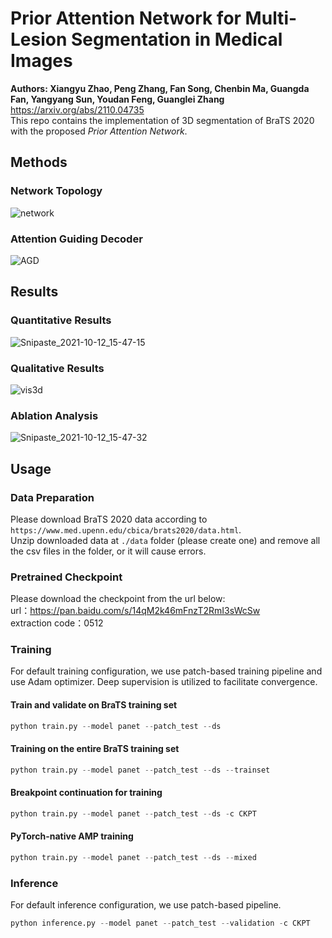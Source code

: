 # Prior Attention Network for Multi-Lesion Segmentation in Medical Images
**Authors: Xiangyu Zhao, Peng Zhang, Fan Song, Chenbin Ma, Guangda Fan, Yangyang Sun, Youdan Feng, Guanglei Zhang**  
https://arxiv.org/abs/2110.04735  
This repo contains the implementation of 3D segmentation of BraTS 2020 with the proposed *Prior Attention Network*.

## Methods
### Network Topology
![network](https://user-images.githubusercontent.com/53631393/136913718-e94f7ba1-8444-4445-8682-692ff6a99a62.png)
### Attention Guiding Decoder
![AGD](https://user-images.githubusercontent.com/53631393/136913725-04e109d3-8081-49ca-948c-54e866692200.png)

## Results
### Quantitative Results
![Snipaste_2021-10-12_15-47-15](https://user-images.githubusercontent.com/53631393/136914282-3dd5a697-711b-4653-adb8-a6d2c98705f5.png)
### Qualitative Results
![vis3d](https://user-images.githubusercontent.com/53631393/136914543-023500b6-9a57-4f21-9f94-77961c7e9917.png)
### Ablation Analysis
![Snipaste_2021-10-12_15-47-32](https://user-images.githubusercontent.com/53631393/136914298-b76690c2-987d-4a3b-98da-9ab42f44ed10.png)

## Usage
### Data Preparation
Please download BraTS 2020 data according to `https://www.med.upenn.edu/cbica/brats2020/data.html`.  
Unzip downloaded data at `./data` folder (please create one) and remove all the csv files in the folder, or it will cause errors.

### Pretrained Checkpoint
Please download the checkpoint from the url below:  
url：https://pan.baidu.com/s/14qM2k46mFnzT2RmI3sWcSw  
extraction code：0512  

### Training
For default training configuration, we use patch-based training pipeline and use Adam optimizer. Deep supervision is utilized to facilitate convergence.
#### Train and validate on BraTS training set
```python
python train.py --model panet --patch_test --ds
```
#### Training on the entire BraTS training set
```python
python train.py --model panet --patch_test --ds --trainset
```
#### Breakpoint continuation for training
```python
python train.py --model panet --patch_test --ds -c CKPT
```
#### PyTorch-native AMP training
```python
python train.py --model panet --patch_test --ds --mixed
```

### Inference
For default inference configuration, we use patch-based pipeline.
```python
python inference.py --model panet --patch_test --validation -c CKPT
```
